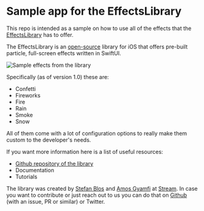 # Sample app for the EffectsLibrary

This repo is intended as a sample on how to use all of the effects that the [EffectsLibrary](https://github.com/GetStream/effects-library) has to offer.

The EffectsLibrary is an [open-source](https://github.com/GetStream/effects-library) library for iOS that offers pre-built particle, full-screen effects written in SwiftUI.

![Sample effects from the library](/sample-effects.gif)

Specifically (as of version 1.0) these are:

- Confetti
- Fireworks
- Fire
- Rain
- Smoke
- Snow

All of them come with a lot of configuration options to really make them custom to the developer's needs.

If you want more information here is a list of useful resources:

- [Github repository of the library](https://github.com/GetStream/effects-library)
- Documentation
- Tutorials

The library was created by [Stefan Blos](https://twitter.com/stefanjblos) and [Amos Gyamfi](https://twitter.com/amos_gyamfi) at [Stream](https://getstream.io). In case you want to contribute or just reach out to us you can do that on [Github](https://github.com/GetStream/effects-library) (with an issue, PR or similar) or Twitter.
